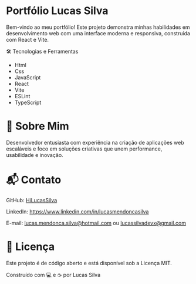 # Portfólio Lucas Silva

Bem-vindo ao meu portfólio! Este projeto demonstra minhas habilidades em desenvolvimento web com uma interface moderna e responsiva, construída com React e Vite.

🛠️ Tecnologias e Ferramentas
- Html
- Css
- JavaScript
- React
- Vite
- ESLint
- TypeScript 

# 💭 Sobre Mim

Desenvolvedor entusiasta com experiência na criação de aplicações web escaláveis e foco em soluções criativas que unem performance, usabilidade e inovação.

# 📬 Contato

GitHub: [HiLucasSilva](https://github.com/HiLucasSilva)

LinkedIn: https://www.linkedin.com/in/lucasmendoncasilva

E-mail: lucas.mendonca.silva@hotmail.com ou lucassilvadevx@gmail.com

# 📜 Licença

Este projeto é de código aberto e está disponível sob a Licença MIT.

Construído com 💻 e ☕ por Lucas Silva
